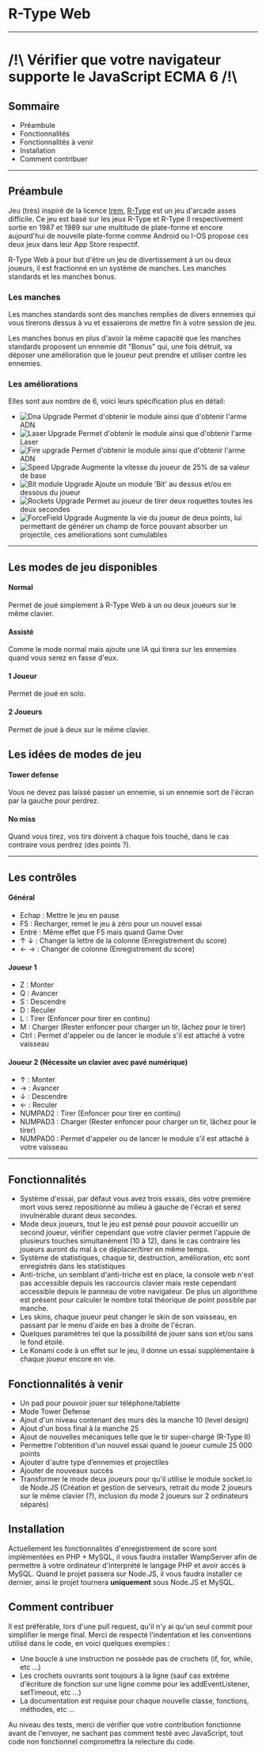 # **R-Type Web**
---

# /!\ **Vérifier que votre navigateur supporte le JavaScript ECMA 6** /!\

## **Sommaire**
- Préambule
- Fonctionnalités
- Fonctionnalités à venir
- Installation
- Comment contribuer

---
## **Préambule**

Jeu (très) inspiré de la licence [Irem](https://fr.wikipedia.org/wiki/Irem_(entreprise)), [R-Type](https://fr.wikipedia.org/wiki/R-Type) est un jeu d'arcade asses difficile. Ce jeu est basé sur les jeux R-Type et R-Type II respectivement sortie en 1987 et 1989 sur une multitude de plate-forme et encore aujourd'hui de nouvelle plate-forme comme Android ou I-OS propose ces deux jeux dans leur App Store respectif.

R-Type Web à pour but d'être un jeu de divertissement à un ou deux joueurs, il est fractionné en un système de manches. Les manches standards et les manches bonus.

### Les manches
Les manches standards sont des manches remplies de divers ennemies qui vous tirerons dessus à vu et essaierons de mettre fin à votre session de jeu.

Les manches bonus en plus d'avoir la même capacité que les manches standards proposent un ennemie dit "Bonus" qui, une fois détruit, va déposer une amélioration que le joueur peut prendre et utiliser contre les ennemies.

### Les améliorations
Elles sont aux nombre de 6, voici leurs spécification plus en détail:

- ![Dna Upgrade](http://aireayquaza.github.io/images/gui/icons/upgrade_dna.gif) Permet d'obtenir le module ainsi que d'obtenir l'arme ADN
- ![Laser Upgrade](http://aireayquaza.github.io/images/gui/icons/upgrade_laser.gif) Permet d'obtenir le module ainsi que d'obtenir l'arme Laser
- ![Fire upgrade](http://aireayquaza.github.io/images/gui/icons/upgrade_fire.gif) Permet d'obtenir le module ainsi que d'obtenir l'arme ADN
- ![Speed Upgrade](http://aireayquaza.github.io/images/gui/icons/upgrade_speed.gif) Augmente la vitesse du joueur de 25% de sa valeur de base
- ![Bit module Upgrade](http://aireayquaza.github.io/images/gui/icons/bit_module_top.gif) Ajoute un module 'Bit' au dessus et/ou en dessous du joueur
- ![Rockets Upgrade](http://aireayquaza.github.io/images/gui/icons/upgrade_rockets.gif) Permet au joueur de tirer deux roquettes toutes les deux secondes
- ![ForceField Upgrade](http://aireayquaza.github.io/images/gui/icons/upgrade_forcefield.gif) Augmente la vie du joueur de deux points, lui permettant de générer un champ de force pouvant absorber un projectile, ces améliorations sont cumulables

---

## **Les modes de jeu disponibles**
#### Normal
Permet de joué simplement à R-Type Web à un ou deux joueurs sur le même clavier.
#### Assisté
Comme le mode normal mais ajoute une IA qui tirera sur les ennemies quand vous serez en fasse d'eux.
#### 1 Joueur
Permet de joué en solo.
#### 2 Joueurs
Permet de joué à deux sur le même clavier.

## **Les idées de modes de jeu**
#### Tower defense
Vous ne devez pas laissé passer un ennemie, si un ennemie sort de l'écran par la gauche pour perdrez.
#### No miss
Quand vous tirez, vos tirs doivent à chaque fois touché, dans le cas contraire vous perdrez (des points ?).

---

## **Les contrôles**
#### Général
- Echap : Mettre le jeu en pause
- F5 : Recharger, remet le jeu à zéro pour un nouvel essai
- Entré : Même effet que F5 mais quand Game Over
- ↑ ↓ : Changer la lettre de la colonne (Enregistrement du score)
- ← → : Changer de colonne (Enregistrement du score)

#### Joueur 1
- Z : Monter
- Q : Avancer
- S : Descendre
- D : Reculer
- L : Tirer (Enfoncer pour tirer en continu)
- M : Charger (Rester enfoncer pour charger un tir, lâchez pour le tirer)
- Ctrl : Permet d'appeler ou de lancer le module s'il est attaché à votre vaisseau

#### Joueur 2 (Nécessite un clavier avec pavé numérique)
- ↑ : Monter
- → : Avancer
- ↓ : Descendre
- ← : Reculer
- NUMPAD2 : Tirer (Enfoncer pour tirer en continu)
- NUMPAD3 : Charger (Rester enfoncer pour charger un tir, lâchez pour le tirer)
- NUMPAD0 : Permet d'appeler ou de lancer le module s'il est attaché à votre vaisseau

---
## **Fonctionnalités**

- Système d'essai, par défaut vous avez trois essais, dès votre première mort vous serez repositionné au milieu à gauche de l'écran et serez invulnérable durant deux secondes.
- Mode deux joueurs, tout le jeu est pensé pour pouvoir accueillir un second joueur, vérifier cependant que votre clavier permet l'appuie de plusieurs touches simultanément (10 à 12), dans le cas contraire les joueurs auront du mal à ce déplacer/tirer en même temps.
- Système de statistiques, chaque tir, destruction, amélioration, etc sont enregistrés dans les statistiques
- Anti-triche, un semblant d'anti-triche est en place, la console web n'est pas accessible depuis les raccourcis clavier mais reste cependant accessible depuis le panneau de votre navigateur. De plus un algorithme est présent pour calculer le nombre total théorique de point possible par manche.
- Les skins, chaque joueur peut changer le skin de son vaisseau, en passant par le menu d'aide en bas à droite de l'écran.
- Quelques paramètres tel que la possibilité de jouer sans son et/ou sans le fond étoilé.
- Le Konami code à un effet sur le jeu, il donne un essai supplémentaire à chaque joueur encore en vie.

## **Fonctionnalités à venir**
- Un pad pour pouvoir jouer sur téléphone/tablette
- Mode Tower Defense
- Ajout d'un niveau contenant des murs dès la manche 10 (level design)
- Ajout d'un boss final à la manche 25
- Ajout de nouvelles mécaniques telle que le tir super-chargé (R-Type II)
- Permettre l'obtention d'un nouvel essai quand le joueur cumule 25 000 points
- Ajouter d'autre type d’ennemies et projectiles
- Ajouter de nouveaux succès
- Transformer le mode deux joueurs pour qu'il utilise le module socket.io de Node.JS (Création et gestion de serveurs, retrait du mode 2 joueurs sur le même clavier (?), inclusion du mode 2 joueurs sur 2 ordinateurs séparés)

## **Installation**
Actuellement les fonctionnalités d'enregistrement de score sont implémentées en PHP + MySQL, il vous faudra installer WampServer afin de permettre à votre ordinateur d'interprété le langage PHP et avoir accès à MySQL.
Quand le projet passera sur Node.JS, il vous faudra installer ce dernier, ainsi le projet tournera **uniquement** sous Node.JS et MySQL.

## **Comment contribuer**
Il est préférable, lors d'une pull request, qu'il n'y ai qu'un seul commit pour simplifier le merge final.
Merci de respecté l'indentation et les conventions utilisé dans le code, en voici quelques exemples :
- Une boucle à une instruction ne possède pas de crochets (if, for, while, etc ...)
- Les crochets ouvrants sont toujours à la ligne (sauf cas extrême d'écriture de fonction sur une ligne comme pour les addEventListener, setTimeout, etc ...)
- La documentation est requise pour chaque nouvelle classe, fonctions, méthodes, etc ...

Au niveau des tests, merci de vérifier que votre contribution fonctionne avant de l'envoyer, ne sachant pas comment testé avec JavaScript, tout code non fonctionnel compromettra la relecture du code.

